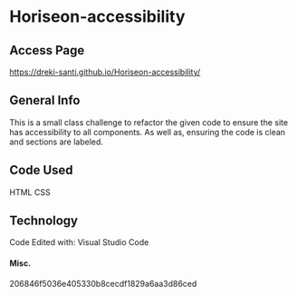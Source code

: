 # Horiseon-accessibility

## Access Page
<a target="_live-page" href="https://dreki-santi.github.io/Horiseon-accessibility/">https://dreki-santi.github.io/Horiseon-accessibility/</a>

## General Info
This is a small class challenge to refactor the given code to ensure the site has accessibility to all components. As well as, ensuring the code is clean and sections are labeled.

## Code Used
HTML
CSS

## Technology
Code Edited with:
Visual Studio Code

#### Misc.
206846f5036e405330b8cecdf1829a6aa3d86ced
